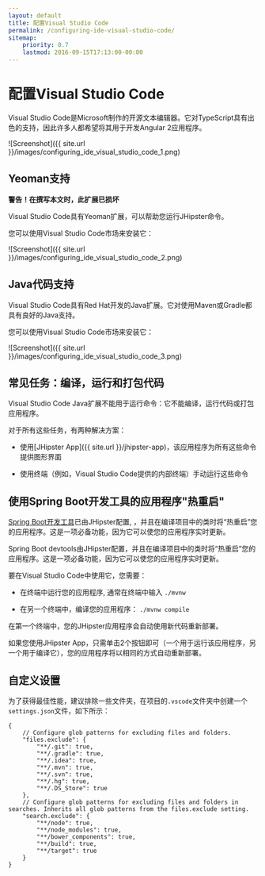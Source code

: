 ```yaml
---
layout: default
title: 配置Visual Studio Code
permalink: /configuring-ide-visual-studio-code/
sitemap:
    priority: 0.7
    lastmod: 2016-09-15T17:13:00-00:00
---
```


# <i class="fa fa-keyboard-o"></i> 配置Visual Studio Code

Visual Studio Code是Microsoft制作的开源文本编辑器。它对TypeScript具有出色的支持，因此许多人都希望将其用于开发Angular 2应用程序。

![Screenshot]({{ site.url }}/images/configuring_ide_visual_studio_code_1.png)

## Yeoman支持

**警告！在撰写本文时，此扩展已损坏**

Visual Studio Code具有Yeoman扩展，可以帮助您运行JHipster命令。

您可以使用Visual Studio Code市场来安装它：

![Screenshot]({{ site.url }}/images/configuring_ide_visual_studio_code_2.png)

## Java代码支持

Visual Studio Code具有Red Hat开发的Java扩展。它对使用Maven或Gradle都具有良好的Java支持。

您可以使用Visual Studio Code市场来安装它：

![Screenshot]({{ site.url }}/images/configuring_ide_visual_studio_code_3.png)

## 常见任务：编译，运行和打包代码

Visual Studio Code Java扩展不能用于运行命令：它不能编译，运行代码或打包应用程序。

对于所有这些任务，有两种解决方案：

- 使用[JHipster App]({{ site.url }}/jhipster-app)，该应用程序为所有这些命令提供图形界面

- 使用终端（例如，Visual Studio Code提供的内部终端）手动运行这些命令

## 使用Spring Boot开发工具的应用程序"热重启"

[Spring Boot开发工具](https://docs.spring.io/spring-boot/docs/current/reference/html/using-boot-devtools.html)已由JHipster配置, ，并且在编译项目中的类时将“热重启”您的应用程序。这是一项必备功能，因为它可以使您的应用程序实时更新。

Spring Boot devtools由JHipster配置，并且在编译项目中的类时将“热重启”您的应用程序。这是一项必备功能，因为它可以使您的应用程序实时更新。

要在Visual Studio Code中使用它，您需要：

- 在终端中运行您的应用程序, 通常在终端中输入 `./mvnw`

- 在另一个终端中，编译您的应用程序： `./mvnw compile`

在第一个终端中，您的JHipster应用程序会自动使用新代码重新部署。

如果您使用JHipster App，只需单击2个按钮即可（一个用于运行该应用程序，另一个用于编译它），您的应用程序将以相同的方式自动重新部署。

## 自定义设置

为了获得最佳性能，建议排除一些文件夹，在项目的`.vscode`文件夹中创建一个`settings.json`文件，如下所示：

```
{
    // Configure glob patterns for excluding files and folders.
    "files.exclude": {
        "**/.git": true,
        "**/.gradle": true,
        "**/.idea": true,
        "**/.mvn": true,
        "**/.svn": true,
        "**/.hg": true,
        "**/.DS_Store": true
    },
    // Configure glob patterns for excluding files and folders in searches. Inherits all glob patterns from the files.exclude setting.
    "search.exclude": {
        "**/node": true,
        "**/node_modules": true,
        "**/bower_components": true,
        "**/build": true,
        "**/target": true
    }
}
```
